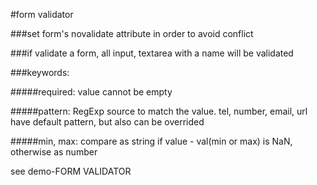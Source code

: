 #form validator

###set form's novalidate attribute in order to avoid conflict

###if validate a form, all input, textarea with a name will be validated

###keywords:

#####required: value cannot be empty

#####pattern: RegExp source to match the value. tel, number, email, url have default pattern, but also can be overrided

#####min, max: compare as string if value - val(min or max) is NaN, otherwise as number

see demo-FORM VALIDATOR
